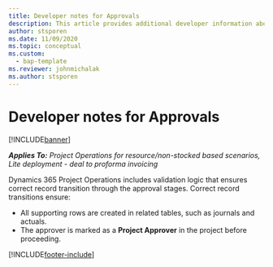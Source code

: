 ```yaml
---
title: Developer notes for Approvals
description: This article provides additional developer information about working with approvals.
author: stsporen
ms.date: 11/09/2020
ms.topic: conceptual
ms.custom: 
  - bap-template
ms.reviewer: johnmichalak
ms.author: stsporen
---
```


# Developer notes for Approvals

[!INCLUDE[banner](../includes/banner.md)]

_**Applies To:** Project Operations for resource/non-stocked based scenarios, Lite deployment - deal to proforma invoicing_

Dynamics 365 Project Operations includes validation logic that ensures correct record transition through the approval stages. Correct record transitions ensure: 

  - All supporting rows are created in related tables, such as journals and actuals.
  - The approver is marked as a **Project Approver** in the project before proceeding.


[!INCLUDE[footer-include](../includes/footer-banner.md)]
